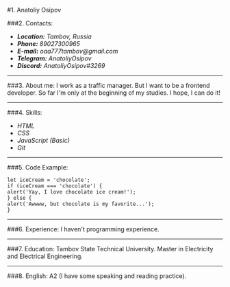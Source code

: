 #1. Anatoliy Osipov

###2. Contacts:

- **_Location:_** _Tambov, Russia_
- **_Phone:_** _89027300965_
- **_E-mail:_** _oaa777tambov@gmail.com_
- **_Telegram:_** _AnatoliyOsipov_
- **_Discord:_** _AnatoliyOsipov#3269_

---

###3. About me:
I work as a traffic manager. But I want to be a frontend developer. So far I'm only at the beginning of my studies. I hope, I can do it!

---

###4. Skills:

- _HTML_
- _CSS_
- _JavaScript (Basic)_
- _Git_

---

###5. Code Example:

```
let iceCream = 'chocolate';
if (iceCream === 'chocolate') {
alert('Yay, I love chocolate ice cream!');
} else {
alert('Awwww, but chocolate is my favorite...');
}
```

---

###6. Experience:
I haven't programming experience.

---

###7. Education:
Tambov State Technical University. Master in Electricity and Electrical Engineering.

---

###8. English:
A2 (I have some speaking and reading practice).
